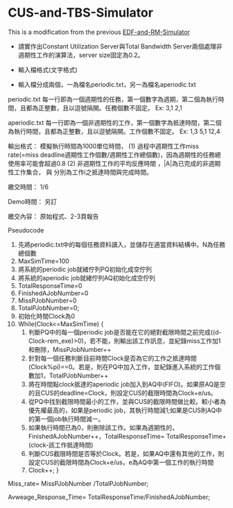 # CUS-and-TBS-Simulator

This is a modification from the previous [EDF-and-RM-Simulator](https://github.com/tobyyu007/EDF-and-RM-Simulator)

- 請實作出Constant Utilization Server與Total Bandwidth Server兩個處理非週期性工作的演算法，server size固定為0.2。

- 輸入檔格式(文字格式)
- 輸入檔分成兩個，一為檔名periodic.txt，另一為檔名aperiodic.txt

periodic.txt
每一行即為一個週期性的任務，第一個數字為週期，第二個為執行時間，且都為正整數，且以逗號隔開。任務個數不固定。
Ex:
3,1
2,1

aperiodic.txt
每一行即為一個非週期性的工作，第一個數字為抵達時間，第二個為執行時間，且都為正整數，且以逗號隔開。工作個數不固定。
Ex:
1,3 
5,1
12,4

輸出格式：
	模擬執行時間為1000單位時間，
(1)	過程中週期性工作miss rate(=miss deadline週期性工作個數/週期性工作總個數)，因為週期性的任務總使用率可能會超過0.8
(2)	非週期性工作的平均反應時間 ，|A|為已完成的非週期性工作集合， 與 分別為工作i之抵達時間與完成時間。
	

繳交時間：  1/6

Demo時間： 另訂

繳交內容：  原始程式、2-3頁報告
 
Pseudocode
1.	先將periodic.txt中的每個任務資料讀入，並儲存在適當資料結構中。N為任務總個數
2.	MaxSimTime=100
3.	將系統的periodic job就緒佇列PQ初始化成空佇列
4.	將系統的aperiodic job就緒佇列AQ初始化成空佇列
5.	TotalResponseTime=0
6.	FinishedAJobNumber=0
7.	MissPJobNumber=0
8.	TotalPJobNumber=0;
9.	初始化時間Clock為0
10.	While(Clock<=MaxSimTime)
{
    1.	判斷PQ中的每一個periodic job是否能在它的絕對截限時間之前完成((d-Clock-rem_exe)>0)，若不能，則輸出該工作訊息，並紀錄miss工作加1和刪除，MissPJobNumber++
    2.	針對每一個任務判斷目前時間Clock是否為它的工作之抵達時間(Clock%pi)==0。若是，則在PQ中加入工作，並紀錄進入系統的工作個數加1，TotalPJobNumber++
    3.	將在時間點clock抵達的aperiodic job加入到AQ中(FIFO)。如果原AQ是空的且CUS的deadline=Clock，則設定CUS的截限時間為Clock+e/us。
    4.	從PQ中找到截限時間最小的工作，並與CUS的截限時間做比較。較小者為優先權最高的，如果是periodic job，其執行時間減1;如果是CUS則AQ中的第一個job執行時間減一。
    5.	如果執行時間已為0，則刪除該工作。如果為週期性的，FinishedAJobNumber++，TotalResponseTime= TotalResponseTime+(clock-該工作抵達時間)
    6.	判斷CUS截限時間是否等於Clock。若是，如果AQ中還有其他的工作，則設定CUS的截限時間為Clock+e/us，e為AQ中第一個工作的執行時間
    7.	Clock++;
}

Miss_rate= MissPJobNumber /TotalPJobNumber;

Avweage_Response_Time= TotalResponseTime/FinishedAJobNumber;
